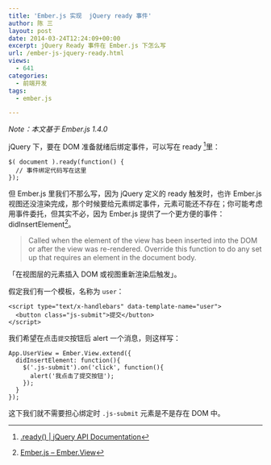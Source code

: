 ```yaml
---
title: 'Ember.js 实现  jQuery ready 事件'
author: 陈 三
layout: post
date: 2014-03-24T12:24:09+00:00
excerpt: jQuery Ready 事件在 Ember.js 下怎么写
url: /ember-js-jquery-ready.html
views:
  - 641
categories:
  - 前端开发
tags:
  - ember.js

---
```

_Note：本文基于 Ember.js 1.4.0_

jQuery 下，要在 DOM 准备就绪后绑定事件，可以写在 ready [^11987.1]里：

    $( document ).ready(function() {
      // 事件绑定代码写在这里
    });
    

但 Ember.js 里我们不那么写，因为 jQuery 定义的 ready 触发时，也许 Ember.js 视图还没渲染完成，那个时候要给元素绑定事件，元素可能还不存在；你可能考虑用事件委托，但其实不必，因为 Ember.js 提供了一个更方便的事件：didInsertElement[^11987.2]。

> Called when the element of the view has been inserted into the DOM or after the view was re-rendered. Override this function to do any set up that requires an element in the document body.

「在视图层的元素插入 DOM 或视图重新渲染后触发」。

假定我们有一个模板，名称为 `user`：

    <script type="text/x-handlebars" data-template-name="user">
      <button class="js-submit">提交</button>
    </script>
    

我们希望在点击`提交`按钮后 alert 一个消息，则这样写：

    App.UserView = Ember.View.extend({
      didInsertElement: function(){
        $('.js-submit').on('click', function(){
          alert('我点击了提交按钮');
        });
      }
    });
    

这下我们就不需要担心绑定时 `.js-submit` 元素是不是存在 DOM 中。

[^11987.1]:    
    [.ready() | jQuery API Documentation][1]

[^11987.2]:    
    [Ember.js &#8211; Ember.View][2]

 [1]: http://api.jquery.com/ready/
 [2]: http://emberjs.com/api/classes/Ember.View.html#event_didInsertElement
